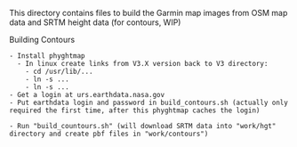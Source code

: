 This directory contains files to build the Garmin map images from OSM map data and SRTM height data (for contours, WIP)


Building Contours

    - Install phyghtmap
      - In linux create links from V3.X version back to V3 directory:
        - cd /usr/lib/...
        - ln -s ...
        - ln -s ...
    - Get a login at urs.earthdata.nasa.gov
    - Put earthdata login and password in build_contours.sh (actually only required the first time, after this phyghtmap caches the login)

    - Run "build_countours.sh" (will download SRTM data into "work/hgt" directory and create pbf files in "work/contours")

